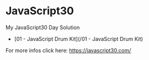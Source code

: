# JavaScript30
My JavaScript30 Day Solution

* [01 - JavaScript Drum Kit](/01 - JavaScript Drum Kit)

For more infos click here: https://javascript30.com/
